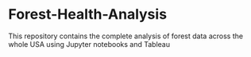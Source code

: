 # Forest-Health-Analysis
This repository contains the complete analysis of forest data across the whole USA using Jupyter notebooks and Tableau
